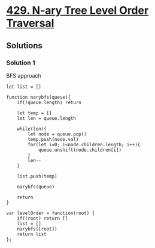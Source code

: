 # [429. N-ary Tree Level Order Traversal](https://leetcode.com/problems/n-ary-tree-level-order-traversal/)

## Solutions

### Solution 1

BFS approach

```
let list = []

function narybfs(queue){
    if(!queue.length) return
    
    let temp = []
    let len = queue.length
    
    while(len){
        let node = queue.pop()
        temp.push(node.val)
        for(let i=0; i<node.children.length; i++){
            queue.unshift(node.children[i])
        }
        len--
    }
    
    list.push(temp)
    
    narybfs(queue)
    
    return
}

var levelOrder = function(root) {
    if(!root) return []
    list = []
    narybfs([root])
    return list
};
```